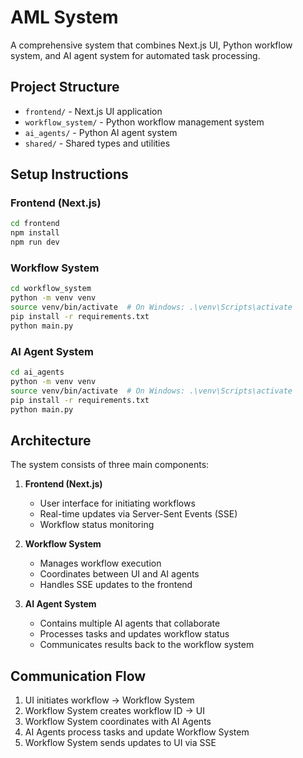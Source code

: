 # AML System

A comprehensive system that combines Next.js UI, Python workflow system, and AI agent system for automated task processing.

## Project Structure

- `frontend/` - Next.js UI application
- `workflow_system/` - Python workflow management system
- `ai_agents/` - Python AI agent system
- `shared/` - Shared types and utilities

## Setup Instructions

### Frontend (Next.js)
```bash
cd frontend
npm install
npm run dev
```

### Workflow System
```bash
cd workflow_system
python -m venv venv
source venv/bin/activate  # On Windows: .\venv\Scripts\activate
pip install -r requirements.txt
python main.py
```

### AI Agent System
```bash
cd ai_agents
python -m venv venv
source venv/bin/activate  # On Windows: .\venv\Scripts\activate
pip install -r requirements.txt
python main.py
```

## Architecture

The system consists of three main components:

1. **Frontend (Next.js)**
   - User interface for initiating workflows
   - Real-time updates via Server-Sent Events (SSE)
   - Workflow status monitoring

2. **Workflow System**
   - Manages workflow execution
   - Coordinates between UI and AI agents
   - Handles SSE updates to the frontend

3. **AI Agent System**
   - Contains multiple AI agents that collaborate
   - Processes tasks and updates workflow status
   - Communicates results back to the workflow system

## Communication Flow

1. UI initiates workflow → Workflow System
2. Workflow System creates workflow ID → UI
3. Workflow System coordinates with AI Agents
4. AI Agents process tasks and update Workflow System
5. Workflow System sends updates to UI via SSE 